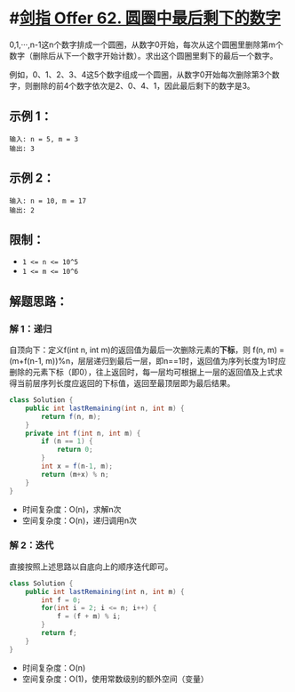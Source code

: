 # #[剑指 Offer 62. 圆圈中最后剩下的数字](https://leetcode-cn.com/problems/yuan-quan-zhong-zui-hou-sheng-xia-de-shu-zi-lcof/)

0,1,···,n-1这n个数字排成一个圆圈，从数字0开始，每次从这个圆圈里删除第m个数字（删除后从下一个数字开始计数）。求出这个圆圈里剩下的最后一个数字。

例如，0、1、2、3、4这5个数字组成一个圆圈，从数字0开始每次删除第3个数字，则删除的前4个数字依次是2、0、4、1，因此最后剩下的数字是3。

## 示例 1：

```
输入: n = 5, m = 3
输出: 3
```

## 示例 2：

```
输入: n = 10, m = 17
输出: 2
```

## 限制：

- `1 <= n <= 10^5`
- `1 <= m <= 10^6`

## 解题思路：

### 解 1：递归

自顶向下：定义f(int n, int m)的返回值为最后一次删除元素的**下标**，则 f(n, m) = (m+f(n-1, m))%n，层层递归到最后一层，即n==1时，返回值为序列长度为1时应删除的元素下标（即0），往上返回时，每一层均可根据上一层的返回值及上式求得当前层序列长度应返回的下标值，返回至最顶层即为最后结果。

~~~java
class Solution {
    public int lastRemaining(int n, int m) {
        return f(n, m);
    }
    private int f(int n, int m) {
        if (n == 1) {
            return 0;
        }
        int x = f(n-1, m);
        return (m+x) % n;
    }
}
~~~

- 时间复杂度：O(n)，求解n次
- 空间复杂度：O(n)，递归调用n次

### 解 2：迭代

直接按照上述思路以自底向上的顺序迭代即可。

~~~java
class Solution {
    public int lastRemaining(int n, int m) {
        int f = 0;
        for(int i = 2; i <= n; i++) {
            f = (f + m) % i;
        }
        return f;
    }
}
~~~

- 时间复杂度：O(n)
- 空间复杂度：O(1)，使用常数级别的额外空间（变量）

